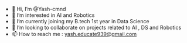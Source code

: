 - 👋 Hi, I’m @Yash-cmnd
- 👀 I’m interested in AI and Robotics
- 🌱 I’m currently joining my B.tech 1st year in Data Science
- 💞️ I’m looking to collaborate on projects related to AI , DS and Robotics
- 📫 How to reach me : yash.educate939@gmail.com

<!---
Yash-cmnd/Yash-cmnd is a ✨ special ✨ repository because its `README.md` (this file) appears on your GitHub profile.
You can click the Preview link to take a look at your changes.
--->
